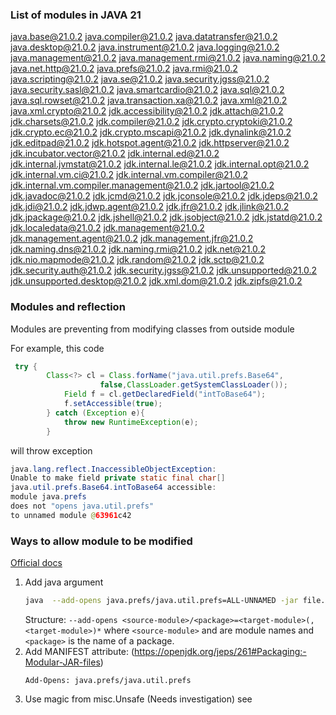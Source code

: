 ### List of modules in JAVA 21
java.base@21.0.2
java.compiler@21.0.2
java.datatransfer@21.0.2
java.desktop@21.0.2
java.instrument@21.0.2
java.logging@21.0.2
java.management@21.0.2
java.management.rmi@21.0.2
java.naming@21.0.2
java.net.http@21.0.2
java.prefs@21.0.2
java.rmi@21.0.2
java.scripting@21.0.2
java.se@21.0.2
java.security.jgss@21.0.2
java.security.sasl@21.0.2
java.smartcardio@21.0.2
java.sql@21.0.2
java.sql.rowset@21.0.2
java.transaction.xa@21.0.2
java.xml@21.0.2
java.xml.crypto@21.0.2
jdk.accessibility@21.0.2
jdk.attach@21.0.2
jdk.charsets@21.0.2
jdk.compiler@21.0.2
jdk.crypto.cryptoki@21.0.2
jdk.crypto.ec@21.0.2
jdk.crypto.mscapi@21.0.2
jdk.dynalink@21.0.2
jdk.editpad@21.0.2
jdk.hotspot.agent@21.0.2
jdk.httpserver@21.0.2
jdk.incubator.vector@21.0.2
jdk.internal.ed@21.0.2
jdk.internal.jvmstat@21.0.2
jdk.internal.le@21.0.2
jdk.internal.opt@21.0.2
jdk.internal.vm.ci@21.0.2
jdk.internal.vm.compiler@21.0.2
jdk.internal.vm.compiler.management@21.0.2
jdk.jartool@21.0.2
jdk.javadoc@21.0.2
jdk.jcmd@21.0.2
jdk.jconsole@21.0.2
jdk.jdeps@21.0.2
jdk.jdi@21.0.2
jdk.jdwp.agent@21.0.2
jdk.jfr@21.0.2
jdk.jlink@21.0.2
jdk.jpackage@21.0.2
jdk.jshell@21.0.2
jdk.jsobject@21.0.2
jdk.jstatd@21.0.2
jdk.localedata@21.0.2
jdk.management@21.0.2
jdk.management.agent@21.0.2
jdk.management.jfr@21.0.2
jdk.naming.dns@21.0.2
jdk.naming.rmi@21.0.2
jdk.net@21.0.2
jdk.nio.mapmode@21.0.2
jdk.random@21.0.2
jdk.sctp@21.0.2
jdk.security.auth@21.0.2
jdk.security.jgss@21.0.2
jdk.unsupported@21.0.2
jdk.unsupported.desktop@21.0.2
jdk.xml.dom@21.0.2
jdk.zipfs@21.0.2
### Modules and reflection
Modules are preventing from modifying 
classes from outside module

For example, this code 
```java
 try {
        Class<?> cl = Class.forName("java.util.prefs.Base64",
                    false,ClassLoader.getSystemClassLoader());
            Field f = cl.getDeclaredField("intToBase64");
            f.setAccessible(true);
        } catch (Exception e){
            throw new RuntimeException(e);
        }
```
will throw exception
```java
java.lang.reflect.InaccessibleObjectException: 
Unable to make field private static final char[] 
java.util.prefs.Base64.intToBase64 accessible: 
module java.prefs 
does not "opens java.util.prefs"
to unnamed module @63961c42
```

### Ways to allow module to be modified

[Official docs](https://openjdk.org/jeps/261)

1. Add java argument
   ```sh
   java  --add-opens java.prefs/java.util.prefs=ALL-UNNAMED -jar file.jar 
   ```
   Structure:
   `--add-opens <source-module>/<package>=<target-module>(,<target-module>)*`
   where `<source-module>` and <target-module> are module names 
   and `<package>` is the name of a package. 
2. Add MANIFEST attribute:
    (https://openjdk.org/jeps/261#Packaging:-Modular-JAR-files)
    ```
    Add-Opens: java.prefs/java.util.prefs
   ```
3. Use magic from misc.Unsafe
   (Needs investigation) 
    see 
